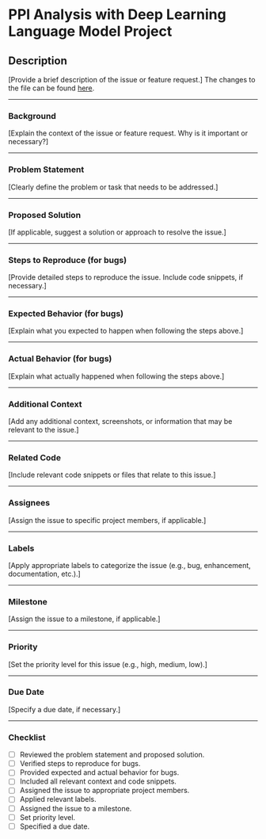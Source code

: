 # PPI Analysis with Deep Learning Language Model Project

## Description
[Provide a brief description of the issue or feature request.]
The changes to the file can be found [here](link-to-file).

---

### Background
[Explain the context of the issue or feature request. Why is it important or necessary?]

---

### Problem Statement
[Clearly define the problem or task that needs to be addressed.]

---

### Proposed Solution
[If applicable, suggest a solution or approach to resolve the issue.]

---

### Steps to Reproduce (for bugs)
[Provide detailed steps to reproduce the issue. Include code snippets, if necessary.]

---

### Expected Behavior (for bugs)
[Explain what you expected to happen when following the steps above.]

---

### Actual Behavior (for bugs)
[Explain what actually happened when following the steps above.]

---

### Additional Context
[Add any additional context, screenshots, or information that may be relevant to the issue.]

---

### Related Code
[Include relevant code snippets or files that relate to this issue.]

---

### Assignees
[Assign the issue to specific project members, if applicable.]

---

### Labels
[Apply appropriate labels to categorize the issue (e.g., bug, enhancement, documentation, etc.).]

---

### Milestone
[Assign the issue to a milestone, if applicable.]

---

### Priority
[Set the priority level for this issue (e.g., high, medium, low).]

---

### Due Date
[Specify a due date, if necessary.]

---

### Checklist
- [ ] Reviewed the problem statement and proposed solution.
- [ ] Verified steps to reproduce for bugs.
- [ ] Provided expected and actual behavior for bugs.
- [ ] Included all relevant context and code snippets.
- [ ] Assigned the issue to appropriate project members.
- [ ] Applied relevant labels.
- [ ] Assigned the issue to a milestone.
- [ ] Set priority level.
- [ ] Specified a due date.
